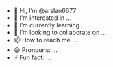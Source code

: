 - 👋 Hi, I’m @arslan6677
- 👀 I’m interested in ...
- 🌱 I’m currently learning ...
- 💞️ I’m looking to collaborate on ...
- 📫 How to reach me ...
- 😄 Pronouns: ...
- ⚡ Fun fact: ...

<!---
arslan6677/arslan6677 is a ✨ special ✨ repository because its `README.md` (this file) appe
